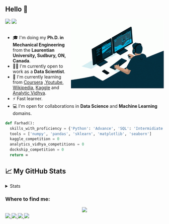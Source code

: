## Hello 👋 

<img align='right' src="https://github.com/Abhishek20182/Abhishek20182/blob/main/coding.gif" width="295">

<div>
<img src="https://img.shields.io/badge/Name-Farhad%20Abbasi%20Amiri-important">
<img src="https://img.shields.io/badge/Title-Data%20Science%20Enthusiast-red">
</div>
</br>

- 🎓 I'm  doing my **Ph.D. in Mechanical Engineering** from the **Laurentian University, Sudbury, ON, Canada**.
- 👨‍💼 I'm currently open to work as a **Data Scientist**.
- 🌱 I'm currently learning from [Coursera](https://www.coursera.org/) ,[Youtube](https://www.youtube.com/), [Wikipedia](https://en.wikipedia.org/), [Kaggle](https://www.kaggle.com/) and [Analytic Vidhya](https://www.analyticsvidhya.com/).
- ⚡️ Fast learner.
- 💻 I'm open for collaborations in **Data Science** and **Machine Learning** domains.

```python
def Farhad():
  skills_with_proficiency = {'Python': 'Advance', 'SQL': 'Intermidiate', 'Machine Learning': 'Intermidiate'}
  tools = ['numpy', 'pandas', 'sklearn', 'matplotlib', 'seaborn']
  kaggle_competition = 0
  analytics_vidhya_competitions = 0
  dockship_competition = 0
  return ∞
```


## 📈 My GitHub Stats

<details>
  <summary>Stats</summary>
  <p align="center"> <img src="https://github-readme-stats.vercel.app/api?username=farhadabbasiamiri&show_icons=true&theme=algolia&count_private=true" alt="farhadabbasiamiri" />
  <p align="center"> <img src="https://github-readme-stats.vercel.app/api/top-langs/?username=farhadabbasiamiri&theme=algolia" alt="farhadabbasiamiri" />
  </details>


<h3> Where to find me: </h3>

<div id="header" align="center">
  <img src="https://media.giphy.com/media/M9gbBd9nbDrOTu1Mqx/giphy.gif" width="100"/>
</div>

<div>
<a href="https://github.com/farhadabbasiamiri">
<img src="https://img.shields.io/badge/GitHub-100000?style=for-the-badge&logo=github&logoColor=white">
</a>
<a href="https://www.linkedin.com/in/farhad-abbasi-amiri-22934771/">
<img src="https://img.shields.io/badge/LinkedIn-0077B5?style=for-the-badge&logo=linkedin&logoColor=white">
</a>
<a href="https://www.kaggle.com/farhadabbasiamiri">
<img  src="https://img.shields.io/badge/Kaggle-20BEFF?style=for-the-badge&logo=Kaggle&logoColor=white">
</a>
<a href="https://medium.com/@farhadabbasiamiri">
<img src="https://img.shields.io/badge/Medium-12100E?style=for-the-badge&logo=medium&logoColor=white">
</a>
</div>
